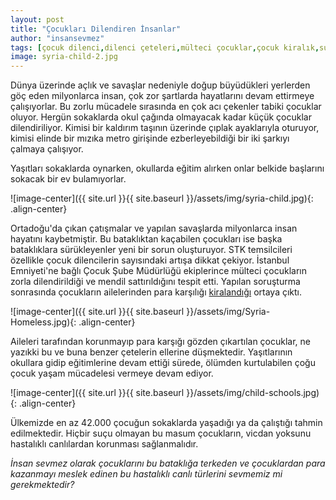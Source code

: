 ```yaml
---
layout: post
title: "Çocukları Dilendiren İnsanlar"
author: "insansevmez"
tags: [çocuk dilenci,dilenci çeteleri,mülteci çocuklar,çocuk kiralık,suriyeli çocuk,suriye dilenci]
image: syria-child-2.jpg
---
```


Dünya üzerinde açlık ve savaşlar nedeniyle doğup büyüdükleri yerlerden göç eden milyonlarca insan, çok zor şartlarda hayatlarını devam ettirmeye çalışıyorlar. Bu zorlu mücadele sırasında en çok acı çekenler tabiki çocuklar oluyor. Hergün sokaklarda okul çağında olmayacak kadar küçük çocuklar dilendiriliyor. Kimisi bir kaldırım taşının üzerinde çıplak ayaklarıyla oturuyor, kimisi elinde bir mızıka metro girişinde ezberleyebildiği bir iki şarkıyı çalmaya çalışıyor.

Yaşıtları sokaklarda oynarken, okullarda eğitim alırken onlar belkide başlarını sokacak bir ev bulamıyorlar.

![image-center]({{ site.url }}{{ site.baseurl }}/assets/img/syria-child.jpg){: .align-center}

Ortadoğu'da çıkan çatışmalar ve yapılan savaşlarda milyonlarca insan hayatını kaybetmiştir. Bu bataklıktan kaçabilen çocukları ise başka bataklıklara sürükleyenler yeni bir sorun oluşturuyor. STK temsilcileri özellikle çocuk dilencilerin sayısındaki artışa dikkat çekiyor. İstanbul Emniyeti'ne bağlı Çocuk Şube Müdürlüğü ekiplerince mülteci çocukların zorla dilendirildiği ve mendil sattırıldığını tespit etti. Yapılan soruşturma sonrasında çocukların ailelerinden para karşılığı [kiralandığı](http://www.sozcu.com.tr/2017/gundem/suriyeli-dilenci-cocuklarin-arkasindan-dram-cikti-2006758/) ortaya çıktı. 

![image-center]({{ site.url }}{{ site.baseurl }}/assets/img/Syria-Homeless.jpg){: .align-center}

Aileleri tarafından korunmayıp para karşığı gözden çıkartılan çocuklar, ne yazıkki bu ve buna benzer çetelerin ellerine düşmektedir. Yaşıtlarının okullara gidip eğitimlerine devam ettiği sürede, ölümden kurtulabilen çoğu çocuk yaşam mücadelesi vermeye devam ediyor. 

![image-center]({{ site.url }}{{ site.baseurl }}/assets/img/child-schools.jpg){: .align-center}

Ülkemizde en az 42.000 çocuğun sokaklarda yaşadığı ya da çalıştığı tahmin edilmektedir. Hiçbir suçu olmayan bu masum çocukların, vicdan yoksunu hastalıklı canlılardan korunması sağlanmalıdır.

*İnsan sevmez olarak çocuklarını bu bataklığa terkeden ve çocuklardan para kazanmayı meslek edinen bu hastalıklı canlı türlerini sevmemiz mi gerekmektedir?*   
